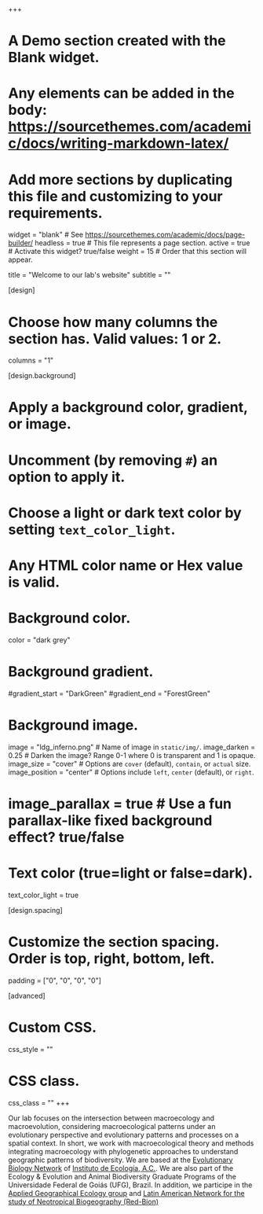 +++
# A Demo section created with the Blank widget.
# Any elements can be added in the body: https://sourcethemes.com/academic/docs/writing-markdown-latex/
# Add more sections by duplicating this file and customizing to your requirements.

widget = "blank"  # See https://sourcethemes.com/academic/docs/page-builder/
headless = true  # This file represents a page section.
active = true  # Activate this widget? true/false
weight = 15  # Order that this section will appear.

title = "Welcome to our lab's website"
subtitle = ""

[design]
  # Choose how many columns the section has. Valid values: 1 or 2.
  columns = "1"

[design.background]
  # Apply a background color, gradient, or image.
  #   Uncomment (by removing `#`) an option to apply it.
  #   Choose a light or dark text color by setting `text_color_light`.
  #   Any HTML color name or Hex value is valid.

  # Background color.
  color = "dark grey"
  
  # Background gradient.
  #gradient_start = "DarkGreen"
  #gradient_end = "ForestGreen"
  
  # Background image.
  image = "ldg_inferno.png"  # Name of image in `static/img/`.
  image_darken = 0.25  # Darken the image? Range 0-1 where 0 is transparent and 1 is opaque.
  image_size = "cover"  #  Options are `cover` (default), `contain`, or `actual` size.
  image_position = "center"  # Options include `left`, `center` (default), or `right`.
  # image_parallax = true  # Use a fun parallax-like fixed background effect? true/false
  
  # Text color (true=light or false=dark).
  text_color_light = true

[design.spacing]
  # Customize the section spacing. Order is top, right, bottom, left.
  padding = ["0", "0", "0", "0"]

[advanced]
 # Custom CSS. 
 css_style = ""
 
 # CSS class.
 css_class = ""
+++

Our lab focuses on the intersection between macroecology and macroevolution, considering macroecological patterns under an evolutionary perspective and evolutionary patterns and processes on a spatial context. In short, we work with macroecological theory and methods integrating macroecology with phylogenetic approaches to understand geographic patterns of biodiversity. We are based at the <a href="http://www.inecol.mx/inecol/index.php/es/ct-menu-item-25/investigacion/146-biologia-evolutiva">Evolutionary Biology Network</a> of <a href="http://www.inecol.mx/inecol/index.php/es/">Instituto de Ecología, A.C.</a>. We are also part of the Ecology & Evolution and Animal Biodiversity Graduate Programs of the Universidade Federal de Goiás (UFG), Brazil. In addition, we participe in the <a href="https://sites.google.com/site/gaemcobi/home">Applied Geographical Ecology group</a> and <a href="http://ikiam.edu.ec/red-bion/index.html">Latin American Network for the study of Neotropical Biogeography (Red-Bion)</a></p>
